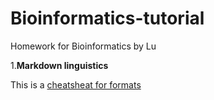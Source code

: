 # Bioinformatics-tutorial
Homework for Bioinformatics by Lu

1.**Markdown linguistics**

This is a [cheatsheat for formats](https://github.com/adam-p/markdown-here/wiki/Markdown-Cheatsheet)
